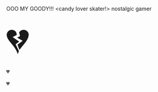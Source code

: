  OOO MY GOODY!!!  <candy lover skater!> nostalgic gamer <!DOCTYPE html>
<html>
<body>

<span style='font-size:100px;'>&#128148;</span>
<p> &#128148;</p>
<p>&#x1F494;</p>

</body>
</html>
